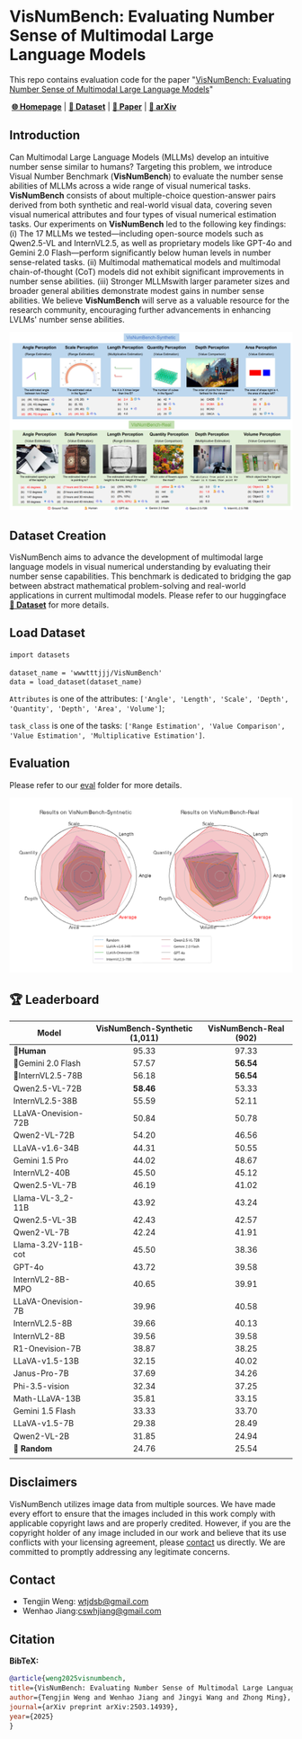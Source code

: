 # VisNumBench: Evaluating Number Sense of Multimodal Large Language Models

This repo contains evaluation code for the paper "[VisNumBench: Evaluating Number Sense of Multimodal Large Language Models](https://arxiv.org/abs/2404.12390.pdf)"

​																[**🌐 Homepage**](https://wwwtttjjj.github.io/VisNumBench/) | [**🤗 Dataset**](https://huggingface.co/datasets/wwwtttjjj/VisNumBench) | [**📑 Paper**](https://arxiv.org/pdf/2503.14939v1) | [**📖 arXiv**](https://arxiv.org/abs/2503.14939v1)



## Introduction

Can Multimodal Large Language Models (MLLMs) develop an intuitive number sense similar to humans? Targeting this problem, we introduce Visual Number Benchmark (<b>VisNumBench</b>) to evaluate the number sense abilities of MLLMs across a wide range of visual numerical tasks. <b>VisNumBench</b> consists of about multiple-choice question-answer pairs derived from both synthetic and real-world visual data, covering seven visual numerical attributes and four types of visual numerical estimation tasks. Our experiments on <b>VisNumBench</b> led to the following key findings: (i) The 17 MLLMs we tested—including open-source models such as Qwen2.5-VL and InternVL2.5, as well as proprietary models like GPT-4o and Gemini 2.0 Flash—perform significantly below human levels in number sense-related tasks. (ii) Multimodal mathematical models and multimodal chain-of-thought (CoT) models did not exhibit significant improvements in number sense abilities. (iii) Stronger MLLMswith larger parameter sizes and broader general abilities demonstrate modest gains in number sense abilities. We believe <b>VisNumBench</b> will serve as a valuable resource for the research community, encouraging further advancements in enhancing LVLMs' number sense abilities.

![Alt text](assets/overall.jpg)
## Dataset Creation

VisNumBench aims to advance the development of multimodal large language models in visual numerical understanding by evaluating their number sense capabilities. This benchmark is dedicated to bridging the gap between abstract mathematical problem-solving and real-world applications in current multimodal models. Please refer to our huggingface [**🤗 Dataset**](https://huggingface.co/datasets/wwwtttjjj/VisNumBench) for more details.

## Load Dataset

```
import datasets

dataset_name = 'wwwtttjjj/VisNumBench'
data = load_dataset(dataset_name)
```
`Attributes` is one of the attributes: `['Angle', 'Length', 'Scale', 'Depth', 'Quantity', 'Depth', 'Area', 'Volume']`;

`task_class` is one of the tasks: `['Range Estimation', 'Value Comparison', 'Value Estimation', 'Multiplicative Estimation']`.

## Evaluation
Please refer to our [eval](eval) folder for more details.

<img src="assets/radar.jpg"  />

## 🏆 Leaderboard

| Model                      | VisNumBench-Synthetic (1,011) | VisNumBench-Real (902) |
|----------------------------|:-----------:|:------------:|
| 🏅**Human**          |             95.33             |         97.33          |
| 🥈Gemini 2.0 Flash   |             57.57             |       **56.54**        |
| 🥉InternVL2.5-78B    |             56.18             |       **56.54**        |
| Qwen2.5-VL-72B      |           **58.46**           |         53.33          |
| InternVL2.5-38B     |             55.59             |         52.11          |
| LLaVA-Onevision-72B |             50.84             |         50.78          |
| Qwen2-VL-72B        |             54.20             |         46.56          |
| LLaVA-v1.6-34B      |             44.31             |         50.55          |
| Gemini 1.5 Pro      |             44.02             |         48.67          |
| InternVL2-40B       |             45.50             |         45.12          |
| Qwen2.5-VL-7B       |             46.19             |         41.02          |
| Llama-VL-3_2-11B    |             43.92             |         43.24          |
| Qwen2.5-VL-3B       |             42.43             |         42.57          |
| Qwen2-VL-7B         |             42.24             |         41.91          |
| Llama-3.2V-11B-cot  |             45.50             |         38.36          |
| GPT-4o              |             43.72             |         39.58          |
| InternVL2-8B-MPO    |             40.65             |         39.91          |
| LLaVA-Onevision-7B  |             39.96             |         40.58          |
| InternVL2.5-8B      |             39.66             |         40.13          |
| InternVL2-8B        |             39.56             |         39.58          |
| R1-Onevision-7B     |             38.87             |         38.25          |
| LLaVA-v1.5-13B      | 32.15 | 40.02 |
| Janus-Pro-7B        | 37.69 | 34.26 |
| Phi-3.5-vision      | 32.34 | 37.25 |
| Math-LLaVA-13B      | 35.81 | 33.15 |
| Gemini 1.5 Flash    | 33.33 | 33.70 |
| LLaVA-v1.5-7B       | 29.38 | 28.49 |
| Qwen2-VL-2B | 31.85 | 24.94 |
| 👀 **Random** | 24.76 | 25.54 |
|  |  |  |

## Disclaimers

VisNumBench utilizes image data from multiple sources.  We have made every effort to ensure that the images included in this work comply with applicable copyright laws and are properly credited. However, if you are the copyright holder of any image included in our work and believe that its use conflicts with your licensing agreement, please [contact](#contact) us directly. We are committed to promptly addressing any legitimate concerns.

## Contact

- Tengjin Weng: wtjdsb@gmail.com
- Wenhao Jiang:cswhjiang@gmail.com

## Citation

**BibTeX:**
```bibtex
@article{weng2025visnumbench,
title={VisNumBench: Evaluating Number Sense of Multimodal Large Language Models},
author={Tengjin Weng and Wenhao Jiang and Jingyi Wang and Zhong Ming},
journal={arXiv preprint arXiv:2503.14939},
year={2025}
}
```
